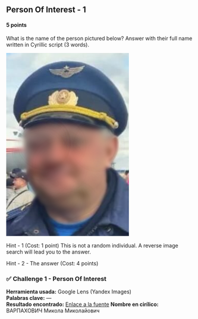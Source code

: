 ## Person Of Interest - 1
#### 5 points

What is the name of the person pictured below?
Answer with their full name written in Cyrillic script (3 words).

![The image:](https://github.com/ElisabethIld/25-06-2025-CTF-OSINT-Maltego/blob/main/screenshots/person_of_interest-1.png)

Hint - 1 (Cost: 1 point)
This is not a random individual. A reverse image search will lead you to the answer.

Hint - 2 - The answer (Cost: 4 points)



### ✅ Challenge 1 - Person Of Interest

**Herramienta usada:** Google Lens (Yandex Images)  
**Palabras clave:** —  
**Resultado encontrado:** [Enlace a la fuente](https://www.komersant.info/en/hur-nazvalo-prizvyshcha-rosiyskykh-pilotiv-shcho-raketamy-obstriliuiut-ukrainu-3/) 
**Nombre en cirílico:** ВАРПАХОВИЧ Микола Миколайович  
